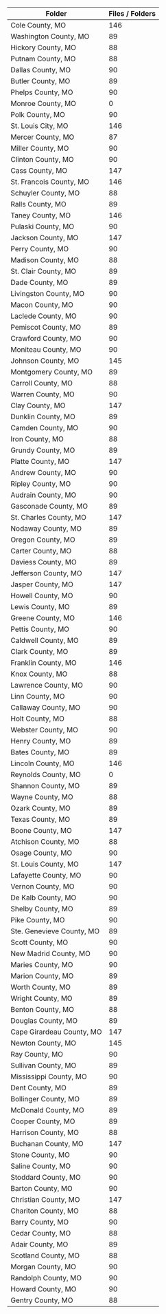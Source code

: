 | Folder                    |   Files / Folders |
|---------------------------|-------------------|
| Cole County, MO           |               146 |
| Washington County, MO     |                89 |
| Hickory County, MO        |                88 |
| Putnam County, MO         |                88 |
| Dallas County, MO         |                90 |
| Butler County, MO         |                89 |
| Phelps County, MO         |                90 |
| Monroe County, MO         |                 0 |
| Polk County, MO           |                90 |
| St. Louis City, MO        |               146 |
| Mercer County, MO         |                87 |
| Miller County, MO         |                90 |
| Clinton County, MO        |                90 |
| Cass County, MO           |               147 |
| St. Francois County, MO   |               146 |
| Schuyler County, MO       |                88 |
| Ralls County, MO          |                89 |
| Taney County, MO          |               146 |
| Pulaski County, MO        |                90 |
| Jackson County, MO        |               147 |
| Perry County, MO          |                90 |
| Madison County, MO        |                88 |
| St. Clair County, MO      |                89 |
| Dade County, MO           |                89 |
| Livingston County, MO     |                90 |
| Macon County, MO          |                90 |
| Laclede County, MO        |                90 |
| Pemiscot County, MO       |                89 |
| Crawford County, MO       |                90 |
| Moniteau County, MO       |                90 |
| Johnson County, MO        |               145 |
| Montgomery County, MO     |                89 |
| Carroll County, MO        |                88 |
| Warren County, MO         |                90 |
| Clay County, MO           |               147 |
| Dunklin County, MO        |                89 |
| Camden County, MO         |                90 |
| Iron County, MO           |                88 |
| Grundy County, MO         |                89 |
| Platte County, MO         |               147 |
| Andrew County, MO         |                90 |
| Ripley County, MO         |                90 |
| Audrain County, MO        |                90 |
| Gasconade County, MO      |                89 |
| St. Charles County, MO    |               147 |
| Nodaway County, MO        |                89 |
| Oregon County, MO         |                89 |
| Carter County, MO         |                88 |
| Daviess County, MO        |                89 |
| Jefferson County, MO      |               147 |
| Jasper County, MO         |               147 |
| Howell County, MO         |                90 |
| Lewis County, MO          |                89 |
| Greene County, MO         |               146 |
| Pettis County, MO         |                90 |
| Caldwell County, MO       |                89 |
| Clark County, MO          |                89 |
| Franklin County, MO       |               146 |
| Knox County, MO           |                88 |
| Lawrence County, MO       |                90 |
| Linn County, MO           |                90 |
| Callaway County, MO       |                90 |
| Holt County, MO           |                88 |
| Webster County, MO        |                90 |
| Henry County, MO          |                89 |
| Bates County, MO          |                89 |
| Lincoln County, MO        |               146 |
| Reynolds County, MO       |                 0 |
| Shannon County, MO        |                89 |
| Wayne County, MO          |                88 |
| Ozark County, MO          |                89 |
| Texas County, MO          |                89 |
| Boone County, MO          |               147 |
| Atchison County, MO       |                88 |
| Osage County, MO          |                90 |
| St. Louis County, MO      |               147 |
| Lafayette County, MO      |                90 |
| Vernon County, MO         |                90 |
| De Kalb County, MO        |                90 |
| Shelby County, MO         |                89 |
| Pike County, MO           |                90 |
| Ste. Genevieve County, MO |                89 |
| Scott County, MO          |                90 |
| New Madrid County, MO     |                90 |
| Maries County, MO         |                90 |
| Marion County, MO         |                89 |
| Worth County, MO          |                89 |
| Wright County, MO         |                89 |
| Benton County, MO         |                88 |
| Douglas County, MO        |                89 |
| Cape Girardeau County, MO |               147 |
| Newton County, MO         |               145 |
| Ray County, MO            |                90 |
| Sullivan County, MO       |                89 |
| Mississippi County, MO    |                90 |
| Dent County, MO           |                89 |
| Bollinger County, MO      |                89 |
| McDonald County, MO       |                89 |
| Cooper County, MO         |                89 |
| Harrison County, MO       |                88 |
| Buchanan County, MO       |               147 |
| Stone County, MO          |                90 |
| Saline County, MO         |                90 |
| Stoddard County, MO       |                90 |
| Barton County, MO         |                90 |
| Christian County, MO      |               147 |
| Chariton County, MO       |                88 |
| Barry County, MO          |                90 |
| Cedar County, MO          |                88 |
| Adair County, MO          |                89 |
| Scotland County, MO       |                88 |
| Morgan County, MO         |                90 |
| Randolph County, MO       |                90 |
| Howard County, MO         |                90 |
| Gentry County, MO         |                88 |